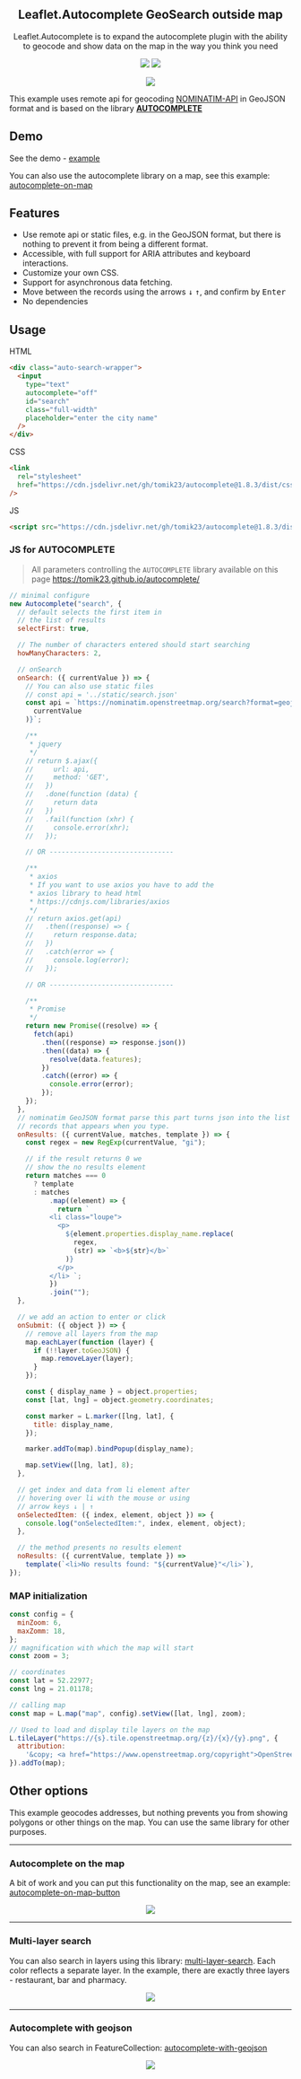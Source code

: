 <h2 align="center">
Leaflet.Autocomplete GeoSearch outside map
</h2>

<p align="center">
  Leaflet.Autocomplete is to expand the autocomplete plugin with the ability to geocode and show data on the map in the way you think you need
</p>

<p align="center">
  <img src="https://img.shields.io/github/package-json/v/tomik23/Leaflet.Autocomplete">
  <a href="LICENSE">
    <img src="https://img.shields.io/badge/License-MIT-green.svg">
  </a>
</p>

<p align="center">
  <img src="./static/Leaflet.Autocomplete.png">
</p>

This example uses remote api for geocoding [NOMINATIM-API](https://nominatim.org/release-docs/latest/api/Search/) in GeoJSON format and is based on the library **[AUTOCOMPLETE](https://github.com/tomik23/autocomplete)**

## Demo

See the demo - [example](https://tomik23.github.io/Leaflet.Autocomplete/)

You can also use the autocomplete library on a map, see this example: [autocomplete-on-map](https://tomik23.github.io/leaflet-examples/#50.autocomplete-on-map)

## Features

- Use remote api or static files, e.g. in the GeoJSON format, but there is nothing to prevent it from being a different format.
- Accessible, with full support for ARIA attributes and keyboard interactions.
- Customize your own CSS.
- Support for asynchronous data fetching.
- Move between the records using the arrows <kbd>↓</kbd> <kbd>↑</kbd>, and confirm by <kbd>Enter</kbd>
- No dependencies

## Usage

HTML

```html
<div class="auto-search-wrapper">
  <input
    type="text"
    autocomplete="off"
    id="search"
    class="full-width"
    placeholder="enter the city name"
  />
</div>
```

CSS

```html
<link
  rel="stylesheet"
  href="https://cdn.jsdelivr.net/gh/tomik23/autocomplete@1.8.3/dist/css/autocomplete.min.css"
/>
```

JS

```html
<script src="https://cdn.jsdelivr.net/gh/tomik23/autocomplete@1.8.3/dist/js/autocomplete.min.js"></script>
```

### JS for AUTOCOMPLETE

> All parameters controlling the `AUTOCOMPLETE` library available on this page https://tomik23.github.io/autocomplete/

```js
// minimal configure
new Autocomplete("search", {
  // default selects the first item in
  // the list of results
  selectFirst: true,

  // The number of characters entered should start searching
  howManyCharacters: 2,

  // onSearch
  onSearch: ({ currentValue }) => {
    // You can also use static files
    // const api = '../static/search.json'
    const api = `https://nominatim.openstreetmap.org/search?format=geojson&limit=5&city=${encodeURI(
      currentValue
    )}`;

    /**
     * jquery
     */
    // return $.ajax({
    //     url: api,
    //     method: 'GET',
    //   })
    //   .done(function (data) {
    //     return data
    //   })
    //   .fail(function (xhr) {
    //     console.error(xhr);
    //   });

    // OR -------------------------------

    /**
     * axios
     * If you want to use axios you have to add the
     * axios library to head html
     * https://cdnjs.com/libraries/axios
     */
    // return axios.get(api)
    //   .then((response) => {
    //     return response.data;
    //   })
    //   .catch(error => {
    //     console.log(error);
    //   });

    // OR -------------------------------

    /**
     * Promise
     */
    return new Promise((resolve) => {
      fetch(api)
        .then((response) => response.json())
        .then((data) => {
          resolve(data.features);
        })
        .catch((error) => {
          console.error(error);
        });
    });
  },
  // nominatim GeoJSON format parse this part turns json into the list of
  // records that appears when you type.
  onResults: ({ currentValue, matches, template }) => {
    const regex = new RegExp(currentValue, "gi");

    // if the result returns 0 we
    // show the no results element
    return matches === 0
      ? template
      : matches
          .map((element) => {
            return `
          <li class="loupe">
            <p>
              ${element.properties.display_name.replace(
                regex,
                (str) => `<b>${str}</b>`
              )}
            </p>
          </li> `;
          })
          .join("");
  },

  // we add an action to enter or click
  onSubmit: ({ object }) => {
    // remove all layers from the map
    map.eachLayer(function (layer) {
      if (!!layer.toGeoJSON) {
        map.removeLayer(layer);
      }
    });

    const { display_name } = object.properties;
    const [lat, lng] = object.geometry.coordinates;

    const marker = L.marker([lng, lat], {
      title: display_name,
    });

    marker.addTo(map).bindPopup(display_name);

    map.setView([lng, lat], 8);
  },

  // get index and data from li element after
  // hovering over li with the mouse or using
  // arrow keys ↓ | ↑
  onSelectedItem: ({ index, element, object }) => {
    console.log("onSelectedItem:", index, element, object);
  },

  // the method presents no results element
  noResults: ({ currentValue, template }) =>
    template(`<li>No results found: "${currentValue}"</li>`),
});
```

### MAP initialization

```js
const config = {
  minZoom: 6,
  maxZomm: 18,
};
// magnification with which the map will start
const zoom = 3;

// coordinates
const lat = 52.22977;
const lng = 21.01178;

// calling map
const map = L.map("map", config).setView([lat, lng], zoom);

// Used to load and display tile layers on the map
L.tileLayer("https://{s}.tile.openstreetmap.org/{z}/{x}/{y}.png", {
  attribution:
    '&copy; <a href="https://www.openstreetmap.org/copyright">OpenStreetMap</a> contributors',
}).addTo(map);
```

## Other options

This example geocodes addresses, but nothing prevents you from showing polygons or other things on the map. You can use the same library for other purposes.

---

### Autocomplete on the map

A bit of work and you can put this functionality on the map, see an example: [autocomplete-on-map-button](https://tomik23.github.io/leaflet-examples/#50.autocomplete-on-map-button)

<p align="center">
  <img src="./static/autocomplete-on-map.png">
</p>

---

### Multi-layer search

You can also search in layers using this library: [multi-layer-search](https://tomik23.github.io/leaflet-examples/#45.multi-layer-search). Each color reflects a separate layer. In the example, there are exactly three layers - restaurant, bar and pharmacy.

<p align="center">
  <img src="./static/multi-layer-search.png">
</p>

---

### Autocomplete with geojson

You can also search in FeatureCollection: [autocomplete-with-geojson](https://tomik23.github.io/leaflet-examples/#64.autocomplete-with-geojson)

<p align="center">
  <img src="./static/autocomplete-width-gepjson.png">
</p>
